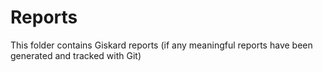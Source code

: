 # Reports
This folder contains Giskard reports (if any meaningful reports have been generated and tracked with Git)
